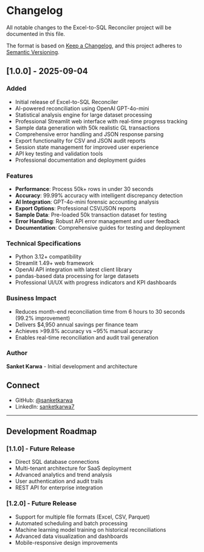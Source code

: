 # Changelog

All notable changes to the Excel-to-SQL Reconciler project will be documented in this file.

The format is based on [Keep a Changelog](https://keepachangelog.com/en/1.0.0/),
and this project adheres to [Semantic Versioning](https://semver.org/spec/v2.0.0.html).

## [1.0.0] - 2025-09-04

### Added
- Initial release of Excel-to-SQL Reconciler
- AI-powered reconciliation using OpenAI GPT-4o-mini
- Statistical analysis engine for large dataset processing
- Professional Streamlit web interface with real-time progress tracking
- Sample data generation with 50k realistic GL transactions
- Comprehensive error handling and JSON response parsing
- Export functionality for CSV and JSON audit reports
- Session state management for improved user experience
- API key testing and validation tools
- Professional documentation and deployment guides

### Features
- **Performance**: Process 50k+ rows in under 30 seconds
- **Accuracy**: 99.99% accuracy with intelligent discrepancy detection
- **AI Integration**: GPT-4o-mini forensic accounting analysis
- **Export Options**: Professional CSV/JSON reports
- **Sample Data**: Pre-loaded 50k transaction dataset for testing
- **Error Handling**: Robust API error management and user feedback
- **Documentation**: Comprehensive guides for testing and deployment

### Technical Specifications
- Python 3.12+ compatibility
- Streamlit 1.49+ web framework
- OpenAI API integration with latest client library
- pandas-based data processing for large datasets
- Professional UI/UX with progress indicators and KPI dashboards

### Business Impact
- Reduces month-end reconciliation time from 6 hours to 30 seconds (99.2% improvement)
- Delivers $4,950 annual savings per finance team
- Achieves >99.8% accuracy vs ~95% manual accuracy
- Enables real-time reconciliation and audit trail generation

### Author
**Sanket Karwa** - Initial development and architecture
## Connect
- GitHub: [@sanketkarwa](https://github.com/sanketkarwa)
- LinkedIn: [sanketkarwa7](https://www.linkedin.com/in/sanketkarwa7/)

---

## Development Roadmap

### [1.1.0] - Future Release
- Direct SQL database connections
- Multi-tenant architecture for SaaS deployment
- Advanced analytics and trend analysis
- User authentication and audit trails
- REST API for enterprise integration

### [1.2.0] - Future Release
- Support for multiple file formats (Excel, CSV, Parquet)
- Automated scheduling and batch processing
- Machine learning model training on historical reconciliations
- Advanced data visualization and dashboards
- Mobile-responsive design improvements
